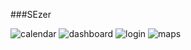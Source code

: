 
###SEzer



![calendar](https://user-images.githubusercontent.com/71348963/128923713-c3bd991c-cf57-47b2-bc20-5511226e1b21.jpeg)
![dashboard](https://user-images.githubusercontent.com/71348963/128923743-ad244efb-b99d-4093-bfc9-ad94c7b594ee.jpeg)
![login](https://user-images.githubusercontent.com/71348963/128923747-6325bd54-3295-4ede-9908-31125ae3d112.jpeg)
![maps](https://user-images.githubusercontent.com/71348963/128923750-5c1306eb-bd1f-4b16-af6d-e8018a341f97.jpeg)
